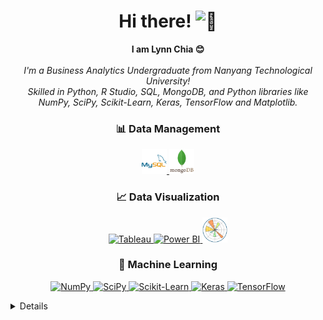 <h1 align="center">Hi there! <img src="assets/clinking-glasses_1f942.gif" alt="👋" width="32" height="32"></h1>

<p align="center">
    <b>I am Lynn Chia 😊</b><br><br>
    <i>
      I'm a Business Analytics Undergraduate from Nanyang Technological University!
    </i><br>
    <i>
      Skilled in Python, R Studio, SQL, MongoDB, and Python libraries like NumPy, SciPy, Scikit-Learn, Keras, TensorFlow and Matplotlib.
    </i><br>
</p>

<!-- Data Management -->
<h3 align="center">📊 Data Management</h3>
<p align="center">
    <a href="https://www.mysql.com" target="_blank" rel="noreferrer"> <img src="https://raw.githubusercontent.com/devicons/devicon/master/icons/mysql/mysql-original-wordmark.svg" alt="MySQL" width="40" height="40"/> </a>
    <a href="https://www.mongodb.com" target="_blank" rel="noreferrer"> <img src="https://raw.githubusercontent.com/devicons/devicon/master/icons/mongodb/mongodb-original-wordmark.svg" alt="MongoDB" width="40" height="40"/> </a>
</p>

<!-- Data Visualization -->
<h3 align="center">📈 Data Visualization</h3>
<p align="center">
    <a href="https://public.tableau.com/" target="_blank" rel="noreferrer"> <img src="https://www.vectorlogo.zone/logos/tableau/tableau-icon.svg" alt="Tableau" width="40" height="40"/> </a>
    <a href="https://powerbi.microsoft.com/" target="_blank" rel="noreferrer"> <img src="https://www.vectorlogo.zone/logos/microsoft_powerbi/microsoft_powerbi-icon.svg" alt="Power BI" width="40" height="40"/> </a>
    <a href="https://matplotlib.org" target="_blank" rel="noreferrer"> <img src="https://raw.githubusercontent.com/devicons/devicon/master/icons/matplotlib/matplotlib-original.svg" alt="Matplotlib" width="40" height="40"/> </a>
</p>

<!-- Machine Learning -->
<h3 align="center">🤖 Machine Learning</h3>
<p align="center">
    <a href="https://numpy.org" target="_blank" rel="noreferrer"> <img src="https://raw.githubusercontent.com/simple-icons/simple-icons/develop/icons/numpy.svg" alt="NumPy" width="40" height="40"/> </a>
    <a href="https://scipy.org" target="_blank" rel="noreferrer"> <img src="https://raw.githubusercontent.com/simple-icons/simple-icons/develop/icons/scipy.svg" alt="SciPy" width="40" height="40"/> </a>
    <a href="https://scikit-learn.org" target="_blank" rel="noreferrer"> <img src="https://raw.githubusercontent.com/simple-icons/simple-icons/develop/icons/scikitlearn.svg" alt="Scikit-Learn" width="40" height="40"/> </a>
    <a href="https://keras.io" target="_blank" rel="noreferrer"> <img src="https://raw.githubusercontent.com/simple-icons/simple-icons/develop/icons/keras.svg" alt="Keras" width="40" height="40"/> </a>
    <a href="https://www.tensorflow.org" target="_blank" rel="noreferrer"> <img src="https://raw.githubusercontent.com/simple-icons/simple-icons/develop/icons/tensorflow.svg" alt="TensorFlow" width="40" height="40"/> </a>
</p>

<!-- Details about me :) themes: cobalt, dracula, radical, tokyonight-->
<details>
<p align="center">
    <a href="https://github.com/lynnchia">
        <img src="http://github-profile-summary-cards.vercel.app/api/cards/profile-details?username=lynnchia&theme=radical" width="800" />
    </a>
    <a href="https://github.com/lynnchia">
        <img src="https://github-readme-streak-stats.herokuapp.com/?user=lynnchia&hide_border=true&card_width=338&theme=radical" width="400"/>
    </a>
    <a href="https://github.com/lynnchia">
        <img src="http://github-profile-summary-cards.vercel.app/api/cards/stats?username=lynnchia&theme=radical" width="400" />
    </a>
    <a href="https://github.com/lynnchia">
        <img src="http://github-profile-summary-cards.vercel.app/api/cards/repos-per-language?username=lynnchia&theme=radical&card_width=450" width="400" />
    </a>
    <a href="https://github.com/lynnchia">
        <img src="http://github-profile-summary-cards.vercel.app/api/cards/productive-time?username=lynnchia&theme=radical&utcOffset=8&card_width=450" width="400" />
    </a>
    <a href="https://github.com/lynnchia">
        <img src="https://github-readme-stats.vercel.app/api/top-langs/?username=lynnchia&langs_count=10&exclude_repo=&card_width=900&hide_border=true&theme=radical" width="800" />
    </a>
</p>
</details>

